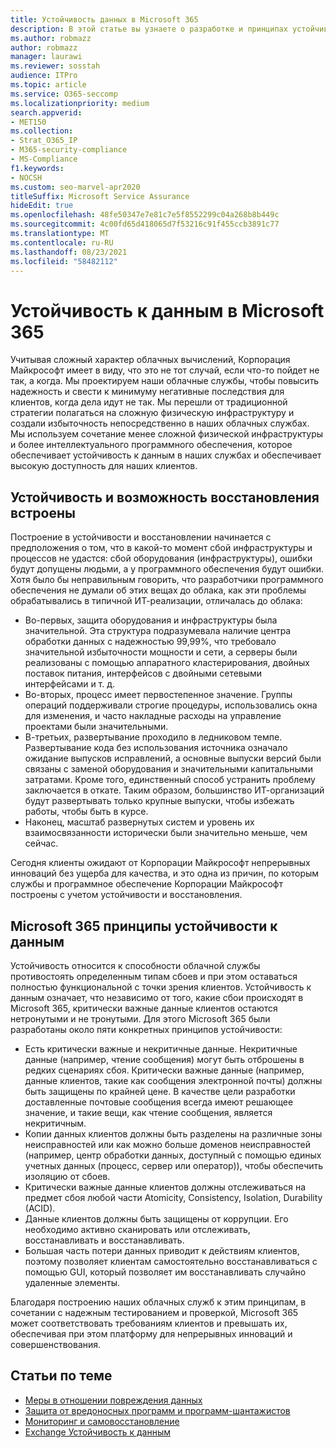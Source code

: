 ```yaml
---
title: Устойчивость данных в Microsoft 365
description: В этой статье вы узнаете о разработке и принципах устойчивости и восстановления данных в Microsoft 365.
ms.author: robmazz
author: robmazz
manager: laurawi
ms.reviewer: sosstah
audience: ITPro
ms.topic: article
ms.service: O365-seccomp
ms.localizationpriority: medium
search.appverid:
- MET150
ms.collection:
- Strat_O365_IP
- M365-security-compliance
- MS-Compliance
f1.keywords:
- NOCSH
ms.custom: seo-marvel-apr2020
titleSuffix: Microsoft Service Assurance
hideEdit: true
ms.openlocfilehash: 48fe50347e7e81c7e5f8552299c04a268b8b449c
ms.sourcegitcommit: 4c00fd65d418065d7f53216c91f455ccb3891c77
ms.translationtype: MT
ms.contentlocale: ru-RU
ms.lasthandoff: 08/23/2021
ms.locfileid: "58482112"
---
```

# <a name="data-resiliency-in-microsoft-365"></a>Устойчивость к данным в Microsoft 365

Учитывая сложный характер облачных вычислений, Корпорация Майкрософт имеет в виду, что это не тот случай, если что-то пойдет не так, а когда. Мы проектируем наши облачные службы, чтобы повысить надежность и свести к минимуму негативные последствия для клиентов, когда дела идут не так. Мы перешли от традиционной стратегии полагаться на сложную физическую инфраструктуру и создали избыточность непосредственно в наших облачных службах. Мы используем сочетание менее сложной физической инфраструктуры и более интеллектуального программного обеспечения, которое обеспечивает устойчивость к данным в наших службах и обеспечивает высокую доступность для наших клиентов.

## <a name="resiliency-and-recoverability-are-built-in"></a>Устойчивость и возможность восстановления встроены

Построение в устойчивости и восстановлении начинается с предположения о том, что в какой-то момент сбой инфраструктуры и процессов не удастся: сбой оборудования (инфраструктуры), ошибки будут допущены людьми, а у программного обеспечения будут ошибки. Хотя было бы неправильным говорить, что разработчики программного обеспечения не думали об этих вещах до облака, как эти проблемы обрабатывались в типичной ИТ-реализации, отличалась до облака:

- Во-первых, защита оборудования и инфраструктуры была значительной. Эта структура подразумевала наличие центра обработки данных с надежностью 99,99%, что требовало значительной избыточности мощности и сети, а серверы были реализованы с помощью аппаратного кластерирования, двойных поставок питания, интерфейсов с двойными сетевыми интерфейсами и т. д.
- Во-вторых, процесс имеет первостепенное значение. Группы операций поддерживали строгие процедуры, использовались окна для изменения, и часто накладные расходы на управление проектами были значительными.
- В-третьих, развертывание проходило в ледниковом темпе. Развертывание кода без использования источника означало ожидание выпусков исправлений, а основные выпуски версий были связаны с заменой оборудования и значительными капитальными затратами. Кроме того, единственный способ устранить проблему заключается в откате. Таким образом, большинство ИТ-организаций будут развертывать только крупные выпуски, чтобы избежать работы, чтобы быть в курсе.
- Наконец, масштаб развернутых систем и уровень их взаимосвязанности исторически были значительно меньше, чем сейчас.

Сегодня клиенты ожидают от Корпорации Майкрософт непрерывных инноваций без ущерба для качества, и это одна из причин, по которым службы и программное обеспечение Корпорации Майкрософт построены с учетом устойчивости и восстановления.

## <a name="microsoft-365-data-resiliency-principles"></a>Microsoft 365 принципы устойчивости к данным

Устойчивость относится к способности облачной службы противостоять определенным типам сбоев и при этом оставаться полностью функциональной с точки зрения клиентов. Устойчивость к данным означает, что независимо от того, какие сбои происходят в Microsoft 365, критически важные данные клиентов остаются нетронутыми и не тронутыми. Для этого Microsoft 365 были разработаны около пяти конкретных принципов устойчивости:

- Есть критически важные и некритичные данные. Некритичные данные (например, чтение сообщения) могут быть отброшены в редких сценариях сбоя. Критически важные данные (например, данные клиентов, такие как сообщения электронной почты) должны быть защищены по крайней цене. В качестве цели разработки доставленные почтовые сообщения всегда имеют решающее значение, и такие вещи, как чтение сообщения, является некритичным.
- Копии данных клиентов должны быть разделены на различные зоны неисправностей или как можно больше доменов неисправностей (например, центр обработки данных, доступный с помощью единых учетных данных (процесс, сервер или оператор)), чтобы обеспечить изоляцию от сбоев. 
- Критически важные данные клиентов должны отслеживаться на предмет сбоя любой части Atomicity, Consistency, Isolation, Durability (ACID).
- Данные клиентов должны быть защищены от коррупции. Его необходимо активно сканировать или отслеживать, восстанавливать и восстанавливать.
- Большая часть потери данных приводит к действиям клиентов, поэтому позволяет клиентам самостоятельно восстанавливаться с помощью GUI, который позволяет им восстанавливать случайно удаленные элементы.

Благодаря построению наших облачных служб к этим принципам, в сочетании с надежным тестированием и проверкой, Microsoft 365 может соответствовать требованиям клиентов и превышать их, обеспечивая при этом платформу для непрерывных инноваций и совершенствования.

## <a name="related-articles"></a>Статьи по теме

- [Меры в отношении повреждения данных](assurance-dealing-with-data-corruption.md)
- [Защита от вредоносных программ и программ-шантажистов](assurance-malware-and-ransomware-protection.md)
- [Мониторинг и самовосстановление](assurance-monitoring-and-self-healing.md)
- [Exchange Устойчивость к данным](assurance-exchange-data-resiliency.md)
